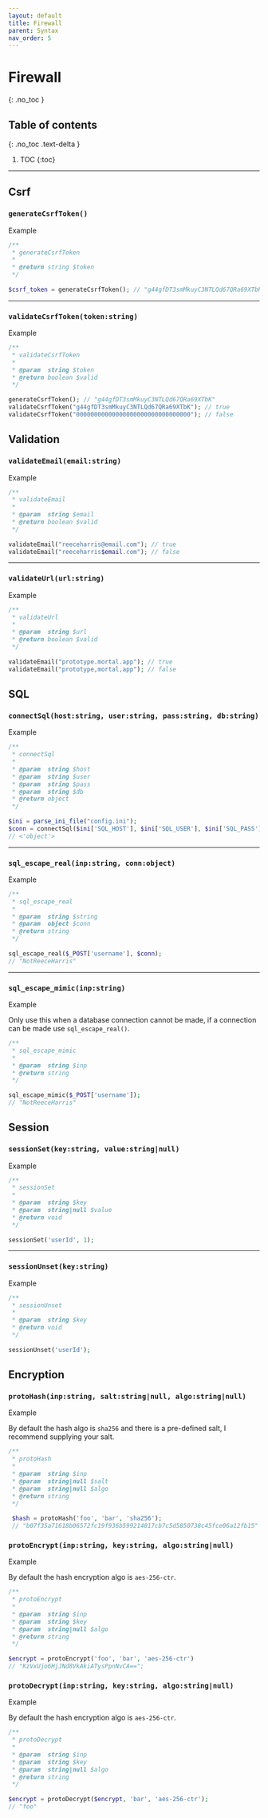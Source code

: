 ```yaml
---
layout: default
title: Firewall
parent: Syntax
nav_order: 5
---
```


# Firewall
{: .no_toc }

## Table of contents
{: .no_toc .text-delta }

1. TOC
{:toc}

---

## Csrf

### `generateCsrfToken()`
Example
```php 
/**
 * generateCsrfToken
 *
 * @return string $token
 */
 
$csrf_token = generateCsrfToken(); // "g44gfDT3smMkuyC3NTLQd67QRa69XTbK"
```

---

### `validateCsrfToken(token:string)`
Example
```php 
/**
 * validateCsrfToken
 *
 * @param  string $token
 * @return boolean $valid
 */
 
generateCsrfToken(); // "g44gfDT3smMkuyC3NTLQd67QRa69XTbK"
validateCsrfToken("g44gfDT3smMkuyC3NTLQd67QRa69XTbK"); // true
validateCsrfToken("00000000000000000000000000000000"); // false
```

## Validation

### `validateEmail(email:string)`
Example
```php 
/**
 * validateEmail
 *
 * @param  string $email
 * @return boolean $valid
 */
 
validateEmail("reeceharris@email.com"); // true
validateEmail("reeceharris$email.com"); // false
```

---

### `validateUrl(url:string)`
Example
```php 
/**
 * validateUrl
 *
 * @param  string $url
 * @return boolean $valid
 */
 
validateEmail("prototype.mortal.app"); // true
validateEmail("prototype,mortal,app"); // false
```

## SQL

### `connectSql(host:string, user:string, pass:string, db:string)`
Example
```php 
/**
 * connectSql
 *
 * @param  string $host
 * @param  string $user
 * @param  string $pass
 * @param  string $db
 * @return object
 */
 
$ini = parse_ini_file("config.ini");
$conn = connectSql($ini['SQL_HOST'], $ini['SQL_USER'], $ini['SQL_PASS'], $ini['SQL_DB']);
// <'object'>
```

---

### `sql_escape_real(inp:string, conn:object)`
Example
```php 
/**
 * sql_escape_real
 *
 * @param  string $string
 * @param  object $conn
 * @return string
 */
 
sql_escape_real($_POST['username'], $conn); 
// "NotReeceHarris"
```

---

### `sql_escape_mimic(inp:string)`
Example

Only use this when a database connection cannot be made, if a connection can be made use `sql_escape_real()`.
```php 
/**
 * sql_escape_mimic
 *
 * @param  string $inp
 * @return string
 */
 
sql_escape_mimic($_POST['username']);
// "NotReeceHarris"
```

## Session

### `sessionSet(key:string, value:string|null)`
Example
```php 
/**
 * sessionSet
 *
 * @param  string $key
 * @param  string|null $value
 * @return void
 */
 
sessionSet('userId', 1);
```

---

### `sessionUnset(key:string)`
Example
```php 
/**
 * sessionUnset
 *
 * @param  string $key
 * @return void
 */
 
sessionUnset('userId');
```

## Encryption

### `protoHash(inp:string, salt:string|null, algo:string|null)`
Example

By default the hash algo is `sha256` and there is a pre-defined salt, I recommend supplying your salt.
```php
/**
 * protoHash
 *
 * @param  string $inp
 * @param  string|null $salt
 * @param  string|null $algo
 * @return string
 */
 
 $hash = protoHash('foo', 'bar', 'sha256');
 // "b07f35a71618b06572fc19f936b599214017cb7c5d5850738c45fce06a12fb15"
```

### `protoEncrypt(inp:string, key:string, algo:string|null)`
Example

By default the hash encryption algo is `aes-256-ctr`.
```php
/**
 * protoEncrypt
 *
 * @param  string $inp
 * @param  string $key
 * @param  string|null $algo
 * @return string
 */
 
$encrypt = protoEncrypt('foo', 'bar', 'aes-256-ctr') 
// "KzVxUjo6HjJNd8VkAkiATysPpnNvCA==";
```

### `protoDecrypt(inp:string, key:string, algo:string|null)`
Example

By default the hash encryption algo is `aes-256-ctr`.
```php
/**
 * protoDecrypt
 *
 * @param  string $inp
 * @param  string $key
 * @param  string|null $algo
 * @return string
 */
 
$encrypt = protoDecrypt($encrypt, 'bar', 'aes-256-ctr');
// "foo"
```
